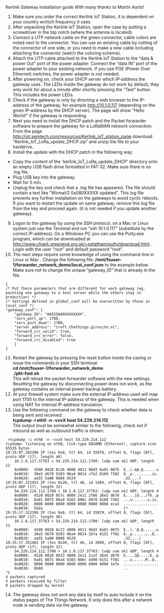 
Kerlink Gateway installation guide
_With many thanks to Martin Aarts!_

1. Make sure you order the correct Kerlink IoT Station, it is dependent on your country wchich frequency it uses.
2. After unpacking the Kerlink IoT Station, open the case by putting a screwdriver in the top notch (where the antenna is located).
3. Connect a UTP network cable on the green connector, cable colors are noted next to the connector. You can use an existing cable by cutting of the connector of one side, or you need to make a new cable including attaching the connector (watch the coloring scheme).
4. Attach the UTP cable attached to the Kerlink IoT Station to the “data & power Out” port of the power adapter. Connect the “data IN” port of the power adapter to your existing network. If you use POE (Power Over Ethernet) switches, the power adapter is not needed.
5. After powering on, check your DHCP server which IP-address the gateway uses. The LEDs inside the gateway do not work by default, they only work for about a minute after shortly pressing the “Test” button. This includes the power LEDs.
6. Check if the gateway is only by directing a web browser to the IP-address of the gateway, for example http://10.1.0.117 (depending on the given IP-address by the DHCP server). The page will show “Hello World!” if the gateway is responding.
7. Next you need to install the DHCP patch and the Packet forwarder software to prepare the gateway for a LoRaWAN network connection. From the page http://iot.semtech.com/resources/Kerlink_IoT_station_page download “Kerlink_IoT_LoRa_update_DHCP.zip” and unzip the file to your harddrive.
8. Install the update with the DHCP patch in the following way: 
- Copy the content of the 'kerlink_IoT_LoRa_update_DHCP' directory onto an empty USB flash drive formatted in FAT-32. Make sure there is no .log file.
- Plug USB key into the gateway.
- Wait for 5 min.
- Unplug the key and check that a .log file has appeared. The file should contain a text like "WirmaV2 0x080XXXXX updated". This log file prevents any further installation on the gateways to avoid cyclic reboots. If you want to restart the update on same gateway, remove this log file from the key and proceed again. (it is not needed if you update another gateway).
9. Logon to the gateway by using the SSH protocol, on a Mac or Linux system just use the Terminal and run “ssh 10.1.0.117” (substitute by the correct IP-address).  On a Windows PC you can use the Putty.exe program, which can be downloaded at http://www.chiark.greenend.org.uk/~sgtatham/putty/download.html . Login with the user “root” and default password “root”.
10. The next steps require some knowledge of using the command-line in Linux or Mac . Change the following file:
<strong>/mnt/fsuser-1/forwarder_network_demo/local_conf.json</strong>
to the example below. Make sure not to change the unique “gateway_ID” that is already in the file.
<pre><code>{
/* Put there parameters that are different for each gateway (eg. pointing one gateway to a test server while the others stay in production) */
/* Settings defined in global_conf will be overwritten by those in local_conf */	
"gateway_conf": {
	"gateway_ID": "AA555A00XXXXXXXX",
	"serv_port_up": 1700,
	"serv_port_down": 1700,
	"server_address": "croft.thethings.girovito.nl",
	"forward_crc_valid": true,
	"forward_crc_error": false,
	"forward_crc_disabled": true
	}
}</code></pre>
11. Restart the gateway by pressing the reset button inside the casing or issue the commands in your SSH terminal:<br>
<strong>cd /mnt/fsuser-1/forwarder_network_demo<br>
./pkt-fwd.sh<br></strong>
This will reload the packet forwarder software with the new settings. Resetting the gateway by disconnecting power does not work, as the gateway contains an internal power backup battery.
12. At your firewall system make sure the external IP-address used will map port 1700 to the internal IP-address of the gateway. This is needed when using NAT for internal IP-address translation. 
13. Use the following command on the gateway to check whether data is being sent and received:<br>
<strong>tcpdump -i eth0 -n -vvvX host 54.229.214.112</strong><br>
The output must be somewhat similar to the following, check out if inbound as well as outbound traffic is shown:
<pre><code> >tcpdump -i eth0 -n -vvvX host 54.229.214.112
tcpdump: listening on eth0, link-type EN10MB (Ethernet), capture size 65535 bytes
19:35:07.292396 IP (tos 0x0, ttl 64, id 35878, offset 0, flags [DF], proto UDP (17), length 40)
    10.1.0.117.37763 > 54.229.214.112.1700: [udp sum ok] UDP, length 12
	0x0000:  4500 0028 8c26 4000 4011 96d3 0a01 0075  E..(.&@.@......u
	0x0010:  36e5 d670 9383 06a4 0014 c7e2 0169 7302  6..p.........is.
	0x0020:  aa55 5a00 0806 0529                      .UZ....)
19:35:07.321453 IP (tos 0x20, ttl 46, id 1404, offset 0, flags [DF], proto UDP (17), length 32)
    54.229.214.112.1700 > 10.1.0.117.37763: [udp sum ok] UDP, length 4
	0x0000:  4520 0020 057c 4000 2e11 2f66 36e5 d670  E....|@.../f6..p
	0x0010:  0a01 0075 06a4 9383 000c d978 0169 7301  ...u.......x.is.
	0x0020:  0000 0000 0000 0000 0000 0000 0000 eca3  ................
	0x0030:  5d2a                                     ]*
19:35:17.322399 IP (tos 0x0, ttl 64, id 35879, offset 0, flags [DF], proto UDP (17), length 40)
    10.1.0.117.37763 > 54.229.214.112.1700: [udp sum ok] UDP, length 12
	0x0000:  4500 0028 8c27 4000 4011 96d2 0a01 0075  E..(.'@.@......u
	0x0010:  36e5 d670 9383 06a4 0014 3bfa 0151 ff02  6..p......;..Q..
	0x0020:  aa55 5a00 0806 0529                      .UZ....)
19:35:17.351482 IP (tos 0x20, ttl 46, id 2099, offset 0, flags [DF], proto UDP (17), length 32)
    54.229.214.112.1700 > 10.1.0.117.37763: [udp sum ok] UDP, length 4
	0x0000:  4520 0020 0833 4000 2e11 2caf 36e5 d670  E....3@...,.6..p
	0x0010:  0a01 0075 06a4 9383 000c 4d90 0151 ff01  ...u......M..Q..
	0x0020:  0000 0000 0000 0000 0000 0000 0000 1efe  ................
	0x0030:  8b8d                                     ..
^C
4 packets captured
5 packets received by filter
0 packets dropped by kernel
</code></pre>
14. The gateway does not sent any data by itself to auto include it on the status pages of The Things Network. It only does this after a network node is sending data via the gateway.
